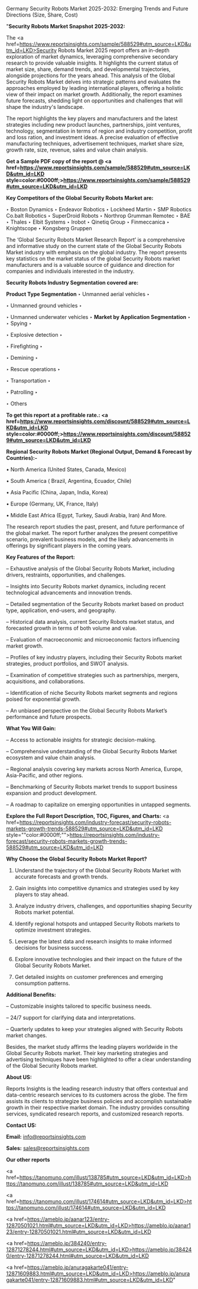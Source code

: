 Germany Security Robots Market 2025-2032: Emerging Trends and Future Directions (Size, Share, Cost)

"<strong>Security Robots Market Snapshot 2025-2032:</strong>

The <a href=https://www.reportsinsights.com/sample/588529#utm_source=LKD&utm_id=LKD>Security Robots Market</a> 2025 report offers an in-depth exploration of market dynamics, leveraging comprehensive secondary research to provide valuable insights. It highlights the current status of market size, share, demand trends, and developmental trajectories, alongside projections for the years ahead. This analysis of the Global Security Robots Market delves into strategic patterns and evaluates the approaches employed by leading international players, offering a holistic view of their impact on market growth. Additionally, the report examines future forecasts, shedding light on opportunities and challenges that will shape the industry's landscape.

The report highlights the key players and manufacturers and the latest strategies including new product launches, partnerships, joint ventures, technology, segmentation in terms of region and industry competition, profit and loss ration, and investment ideas. A precise evaluation of effective manufacturing techniques, advertisement techniques, market share size, growth rate, size, revenue, sales and value chain analysis.

<strong>Get a Sample PDF copy of the report @ <a href=https://www.reportsinsights.com/sample/588529#utm_source=LKD&utm_id=LKD style=color:#0000ff;>https://www.reportsinsights.com/sample/588529#utm_source=LKD&utm_id=LKD</a></strong>

<strong>Key Competitors of the Global Security Robots Market are:</strong>

‣ Boston Dynamics
‣ Endeavor Robotics
‣ Lockheed Martin
‣ SMP Robotics Co.balt Robotics
‣ SuperDroid Robots
‣ Northrop Grumman Remotec
‣ BAE
‣ Thales
‣ Elbit Systems
‣ Irobot
‣ Qinetiq Group
‣ Finmeccanica
‣ Knightscope
‣ Kongsberg Gruppen

The ‘Global Security Robots Market Research Report’ is a comprehensive and informative study on the current state of the Global Security Robots Market industry with emphasis on the global industry. The report presents key statistics on the market status of the global Security Robots market manufacturers and is a valuable source of guidance and direction for companies and individuals interested in the industry.

<strong>Security Robots Industry Segmentation covered are:</strong>

<strong>Product Type Segmentation</strong>
‣
Unmanned aerial vehicles
‣ 

‣ Unmanned ground vehicles
‣ 

‣ Unmanned underwater vehicles
‣ 
<strong>Market by Application Segmentation</strong>
‣
‣  Spying
‣ 

‣ Explosive detection
‣ 

‣ Firefighting
‣ 

‣ Demining
‣ 

‣ Rescue operations
‣ 

‣ Transportation
‣ 

‣ Patrolling
‣ 

‣ Others

<strong>To get this report at a profitable rate.: <a href=https://www.reportsinsights.com/discount/588529#utm_source=LKD&utm_id=LKD style=color:#0000ff;>https://www.reportsinsights.com/discount/588529#utm_source=LKD&utm_id=LKD</a></strong>

<strong>Regional Security Robots Market (Regional Output, Demand &amp; Forecast by Countries):-</strong>

• North America (United States, Canada, Mexico)

• South America ( Brazil, Argentina, Ecuador, Chile)

• Asia Pacific (China, Japan, India, Korea)

• Europe (Germany, UK, France, Italy)

• Middle East Africa (Egypt, Turkey, Saudi Arabia, Iran) And More.

The research report studies the past, present, and future performance of the global market. The report further analyzes the present competitive scenario, prevalent business models, and the likely advancements in offerings by significant players in the coming years.

<strong>Key Features of the Report:</strong>

– Exhaustive analysis of the Global Security Robots Market, including drivers, restraints, opportunities, and challenges.

– Insights into Security Robots market dynamics, including recent technological advancements and innovation trends.

– Detailed segmentation of the Security Robots market based on product type, application, end-users, and geography.

– Historical data analysis, current Security Robots market status, and forecasted growth in terms of both volume and value.

– Evaluation of macroeconomic and microeconomic factors influencing market growth.

– Profiles of key industry players, including their Security Robots market strategies, product portfolios, and SWOT analysis.

– Examination of competitive strategies such as partnerships, mergers, acquisitions, and collaborations.

– Identification of niche Security Robots market segments and regions poised for exponential growth.

– An unbiased perspective on the Global Security Robots Market’s performance and future prospects.

<strong>What You Will Gain:</strong>

– Access to actionable insights for strategic decision-making.

– Comprehensive understanding of the Global Security Robots Market ecosystem and value chain analysis.

– Regional analysis covering key markets across North America, Europe, Asia-Pacific, and other regions.

– Benchmarking of Security Robots market trends to support business expansion and product development.

– A roadmap to capitalize on emerging opportunities in untapped segments.

<strong>Explore the Full Report Description, TOC, Figures, and Charts:</strong>
<a href=https://reportsinsights.com/industry-forecast/security-robots-markets-growth-trends-588529#utm_source=LKD&utm_id=LKD style=""color:#0000ff;"">https://reportsinsights.com/industry-forecast/security-robots-markets-growth-trends-588529#utm_source=LKD&utm_id=LKD</a>

<strong>Why Choose the Global Security Robots Market Report?</strong>

1. Understand the trajectory of the Global Security Robots Market with accurate forecasts and growth trends.

2. Gain insights into competitive dynamics and strategies used by key players to stay ahead.

3. Analyze industry drivers, challenges, and opportunities shaping Security Robots market potential.

4. Identify regional hotspots and untapped Security Robots markets to optimize investment strategies.

5. Leverage the latest data and research insights to make informed decisions for business success.

6. Explore innovative technologies and their impact on the future of the Global Security Robots Market.

7. Get detailed insights on customer preferences and emerging consumption patterns.

<strong>Additional Benefits:</strong>

– Customizable insights tailored to specific business needs.

– 24/7 support for clarifying data and interpretations.

– Quarterly updates to keep your strategies aligned with Security Robots market changes.

Besides, the market study affirms the leading players worldwide in the Global Security Robots market. Their key marketing strategies and advertising techniques have been highlighted to offer a clear understanding of the Global Security Robots market.

<strong><strong>About US</strong>:</strong>

Reports Insights is the leading research industry that offers contextual and data-centric research services to its customers across the globe. The firm assists its clients to strategize business policies and accomplish sustainable growth in their respective market domain. The industry provides consulting services, syndicated research reports, and customized research reports.

<strong>Contact US:</strong>

<p class=><b>Email:</b> <a href=mailto:info@reportsinsights.com>info@reportsinsights.com</a></p>
<p class=><b>Sales:</b> <a href=mailto:sales@reportsinsights.com>sales@reportsinsights.com</a></p>

<strong>Our other reports</strong>

<a href=https://tanomuno.com/illust/138785#utm_source=LKD&utm_id=LKD>https://tanomuno.com/illust/138785#utm_source=LKD&utm_id=LKD</a>

<a href=https://tanomuno.com/illust/174614#utm_source=LKD&utm_id=LKD>https://tanomuno.com/illust/174614#utm_source=LKD&utm_id=LKD</a>

<a href=https://ameblo.jp/aanar123/entry-12870501021.html#utm_source=LKD&utm_id=LKD>https://ameblo.jp/aanar123/entry-12870501021.html#utm_source=LKD&utm_id=LKD</a>

<a href=https://ameblo.jp/384240/entry-12871278244.html#utm_source=LKD&utm_id=LKD>https://ameblo.jp/384240/entry-12871278244.html#utm_source=LKD&utm_id=LKD</a>

<a href=https://ameblo.jp/anuragakarte041/entry-12871609883.html#utm_source=LKD&utm_id=LKD>https://ameblo.jp/anuragakarte041/entry-12871609883.html#utm_source=LKD&utm_id=LKD</a>"
